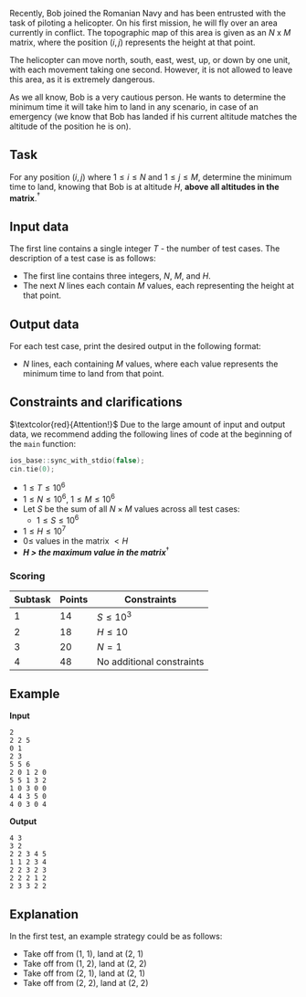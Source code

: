 Recently, Bob joined the Romanian Navy and has been entrusted with the task of piloting a helicopter. On his first mission, he will fly over an area currently in conflict. The topographic map of this area is given as an $N$ x $M$ matrix, where the position $(i, j)$ represents the height at that point.

The helicopter can move north, south, east, west, up, or down by one unit, with each movement taking one second. However, it is not allowed to leave this area, as it is extremely dangerous.

As we all know, Bob is a very cautious person. He wants to determine the minimum time it will take him to land in any scenario, in case of an emergency (we know that Bob has landed if his current altitude matches the altitude of the position he is on).

## Task

For any position $(i, j)$ where $1 \leq i \leq N$ and $1 \leq j \leq M$, determine the minimum time to land, knowing that Bob is at altitude $H$, **above all altitudes in the matrix**.$^†$

## Input data

The first line contains a single integer $T$ - the number of test cases. The description of a test case is as follows:
- The first line contains three integers, $N$, $M$, and $H$.
- The next $N$ lines each contain $M$ values, each representing the height at that point.

## Output data

For each test case, print the desired output in the following format:
- $N$ lines, each containing $M$ values, where each value represents the minimum time to land from that point.

## Constraints and clarifications

$\textcolor{red}{Attention!}$ Due to the large amount of input and output data, we recommend adding the following lines of code at the beginning of the `main` function:
```cpp
ios_base::sync_with_stdio(false);
cin.tie(0);
```

- $1 \leq T \leq 10^6$
- $1 \leq N \leq 10^6$, $1 \leq M \leq 10^6$
- Let $S$ be the sum of all $N×M$ values across all test cases:
  - $1 \leq S \leq 10^6$
- $1 \leq H \leq 10^7$
- $0 \leq$ values in the matrix $< H$
- ***$H$ > the maximum value in the matrix***$^†$

### Scoring

| Subtask | Points | Constraints                   |
|---------|--------|-------------------------------|
| 1       | 14     | $S \leq 10^3$                |
| 2       | 18     | $H \leq 10$                  |
| 3       | 20     | $N = 1$                      |
| 4       | 48     | No additional constraints    |

## Example

**Input**
```plaintext
2
2 2 5
0 1
2 3
5 5 6
2 0 1 2 0 
5 5 1 3 2 
1 0 3 0 0 
4 4 3 5 0 
4 0 3 0 4 
```

**Output**
```plaintext
4 3 
3 2 
2 2 3 4 5 
1 1 2 3 4 
2 2 3 2 3 
2 2 2 1 2 
2 3 3 2 2  
```

## Explanation

In the first test, an example strategy could be as follows:
- Take off from (1, 1), land at (2, 1)
- Take off from (1, 2), land at (2, 2)
- Take off from (2, 1), land at (2, 1)
- Take off from (2, 2), land at (2, 2)